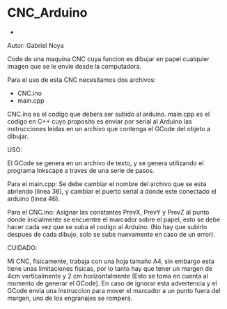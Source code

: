 # CNC_Arduino
-

Autor: Gabriel Noya

Code de una maquina CNC cuya funcion es dibujar en papel cualquier imagen que se le envie desde la computadora.

Para el uso de esta CNC necesitamos dos archivos:

- CNC.ino
- main.cpp

CNC.ino es el codigo que debera ser subido al arduino.
main.cpp es el codigo en C++ cuyo proposito es enviar por serial al Arduino las instrucciones leidas en un archivo que contenga el GCode del objeto a dibujar.

USO:

El GCode se genera en un archivo de texto, y se genera utilizando el programa Inkscape a traves de una serie de pasos.

Para el main.cpp: Se debe cambiar el nombre del archivo que se esta abriendo (linea 36), y cambiar el puerto serial a donde este conectado el arduino (linea 46).

Para el CNC.ino: Asignar las constantes PrevX, PrevY y PrevZ al punto donde inicialmente se encuentre el marcador sobre el papel, esto se debe hacer cada vez que se suba el codigo al Arduino. (No hay que subirlo despues de cada dibujo, solo se sube nuevamente en caso de un error).

CUIDADO:

Mi CNC, fisicamente, trabaja con una hoja tamaño A4, sin embargo esta tiene unas limitaciones fisicas, por lo tanto hay que tener un margen de 4cm verticalmente y 2 cm horizontalmente (Esto se toma en cuenta al momento de generar el GCode).
En caso de ignorar esta advertencia y el GCode envia una instruccion para mover el marcador a un punto fuera del margen, uno de los engranajes se romperá.


